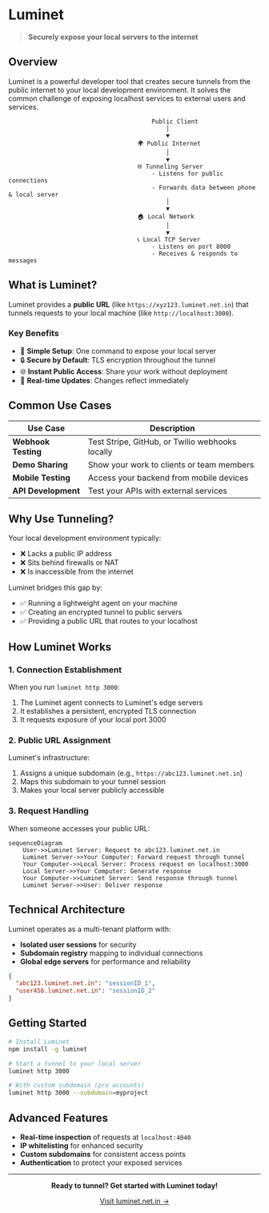 # Luminet

> **Securely expose your local servers to the internet**

<!-- ![Luminet Flow Diagram](https://placeholder-image.com/luminet-flow.png) -->

## Overview

Luminet is a powerful developer tool that creates secure tunnels from the public internet to your local development environment. It solves the common challenge of exposing localhost services to external users and services.

```
                                        Public Client
                                            │
                                            ▼
                                    🌍 Public Internet
                                            │
                                            ▼
                                    🌐 Tunneling Server
                                        - Listens for public connections
                                        - Forwards data between phone & local server
                                            │
                                            ▼
                                    🏠 Local Network
                                            │
                                            ▼
                                    📞 Local TCP Server
                                        - Listens on port 8000
                                        - Receives & responds to messages
```

## What is Luminet?

Luminet provides a **public URL** (like `https://xyz123.luminet.net.in`) that tunnels requests to your local machine (like `http://localhost:3000`).

### Key Benefits

- 🚀 **Simple Setup**: One command to expose your local server
- 🔒 **Secure by Default**: TLS encryption throughout the tunnel
- 🌐 **Instant Public Access**: Share your work without deployment
- 🔄 **Real-time Updates**: Changes reflect immediately

## Common Use Cases

| Use Case | Description |
|----------|-------------|
| **Webhook Testing** | Test Stripe, GitHub, or Twilio webhooks locally |
| **Demo Sharing** | Show your work to clients or team members |
| **Mobile Testing** | Access your backend from mobile devices |
| **API Development** | Test your APIs with external services |

## Why Use Tunneling?

Your local development environment typically:

- ❌ Lacks a public IP address
- ❌ Sits behind firewalls or NAT
- ❌ Is inaccessible from the internet

Luminet bridges this gap by:

- ✅ Running a lightweight agent on your machine
- ✅ Creating an encrypted tunnel to public servers
- ✅ Providing a public URL that routes to your localhost

## How Luminet Works

### 1. Connection Establishment

When you run `luminet http 3000`:

1. The Luminet agent connects to Luminet's edge servers
2. It establishes a persistent, encrypted TLS connection
3. It requests exposure of your local port 3000

### 2. Public URL Assignment

Luminet's infrastructure:

1. Assigns a unique subdomain (e.g., `https://abc123.luminet.net.in`)
2. Maps this subdomain to your tunnel session
3. Makes your local server publicly accessible

### 3. Request Handling

When someone accesses your public URL:

```mermaid
sequenceDiagram
    User->>Luminet Server: Request to abc123.luminet.net.in
    Luminet Server->>Your Computer: Forward request through tunnel
    Your Computer->>Local Server: Process request on localhost:3000
    Local Server->>Your Computer: Generate response
    Your Computer->>Luminet Server: Send response through tunnel
    Luminet Server->>User: Deliver response
```

## Technical Architecture

Luminet operates as a multi-tenant platform with:

- **Isolated user sessions** for security
- **Subdomain registry** mapping to individual connections
- **Global edge servers** for performance and reliability

```json
{
  "abc123.luminet.net.in": "sessionID_1",
  "user456.luminet.net.in": "sessionID_2"
}
```

## Getting Started

```bash
# Install Luminet
npm install -g luminet

# Start a tunnel to your local server
luminet http 3000

# With custom subdomain (pro accounts)
luminet http 3000 --subdomain=myproject
```

## Advanced Features

- **Real-time inspection** of requests at `localhost:4040`
- **IP whitelisting** for enhanced security
- **Custom subdomains** for consistent access points
- **Authentication** to protect your exposed services

---

<div align="center">
  <p><strong>Ready to tunnel? Get started with Luminet today!</strong></p>
  <a href="https://luminet.net.in">Visit luminet.net.in →</a>
</div>